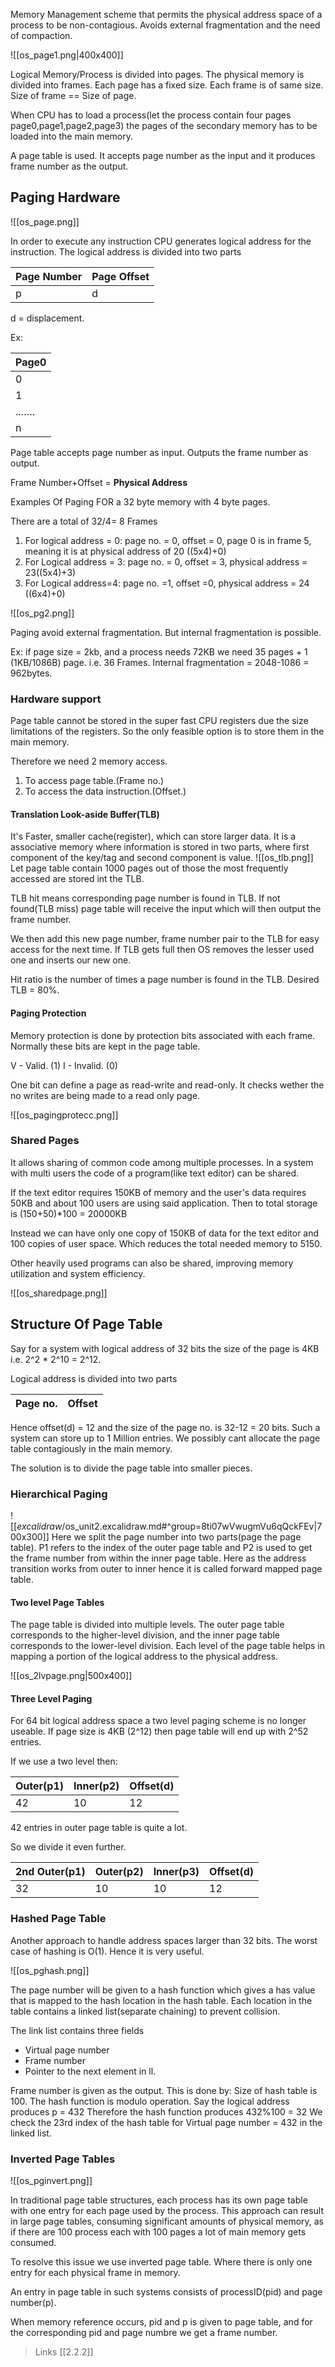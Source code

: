 Memory Management scheme that permits the physical address space of a process to be non-contagious. Avoids external fragmentation and the need of compaction.

![[os_page1.png|400x400]]

Logical Memory/Process is divided into pages. The physical memory is divided into frames.
Each page has a fixed size. 
Each frame is of same size.
Size of frame == Size of page.

When CPU has to load a process(let the process contain four pages page0,page1,page2,page3) the pages of the secondary memory has to be loaded into the main memory. 

A page table is used. It accepts page number as the input and it produces frame number as the output.


## Paging Hardware


![[os_page.png]]

In order to execute any instruction CPU generates logical address for the instruction. The logical address is divided into two parts 

|Page Number|Page Offset|
|--|--|
|p|d|

d = displacement.

Ex:

|Page0 |
|--------|
|    0     |
|    1     |
|   ...…. |
|    n     |

Page table accepts page number as input. Outputs the frame number as output.

Frame Number+Offset = **Physical Address**


Examples Of Paging FOR a 32 byte memory with 4 byte pages. 

There are a total of 32/4= 8 Frames

1) For logical address = 0: page no. = 0, offset = 0, page 0 is in frame 5, meaning it is at physical address of 20 ((5x4)+0)
2) For Logical address = 3: page no. = 0, offset = 3, physical address = 23((5x4)+3)
3) For Logical address=4: page no. =1, offset =0, physical address = 24 ((6x4)+0)

![[os_pg2.png]]

Paging avoid external fragmentation. But internal fragmentation is possible. 

Ex: if page size = 2kb, and a process needs 72KB we need 35 pages + 1 (1KB/1086B) page. i.e. 36 Frames. 
Internal fragmentation = 2048-1086 = 962bytes. 


### Hardware support

Page table cannot be stored in the super fast CPU registers due the size limitations of the registers. So the only feasible option is to store them in the main memory.  

Therefore we need 2 memory access. 
1. To access page table.(Frame no.)
2. To access the data instruction.(Offset.)


#### Translation Look-aside Buffer(TLB)
It's Faster, smaller cache(register), which can store larger data. 
It is a associative memory where information is stored in two parts, where first component of the key/tag and second component is value.
![[os_tlb.png]]
Let page table contain 1000 pages out of those the most frequently accessed are stored int the TLB. 

TLB hit means corresponding page number is found in TLB. If not found(TLB miss) page table will receive the input which will then output the frame number. 

We then add this new page number, frame number pair to the TLB for easy access for the next time. If TLB gets full then OS removes the lesser used one and inserts our new one. 

Hit ratio is the number of times a page number is found in the TLB. Desired TLB = 80%. 


#### Paging Protection 

Memory protection is done by protection bits associated with each frame. Normally these bits are kept in the page table.

V - Valid. (1)
I - Invalid. (0)

One bit can define a page as read-write and read-only.
It checks wether the no writes are being made to a read only page. 

![[os_pagingprotecc.png]]


### Shared Pages

It allows sharing of common code among multiple processes. In a system with multi users the code of a program(like text editor) can be shared.

If the text editor requires 150KB of memory and the user's data requires 50KB and about 100 users are using said application. Then to total storage is (150+50)\*100 = 20000KB

Instead we can have only one copy of 150KB of data for the text editor and 100 copies of user space. Which reduces the total needed memory to 5150. 

Other heavily used programs can also be shared, improving memory utilization and system efficiency.

![[os_sharedpage.png]]


## Structure Of Page Table

Say for a system with logical address of 32 bits the size of the page is 4KB i.e. 2^2 \* 2^10 = 2^12.

Logical address is divided into two parts 

|Page no.|Offset|
|---|---|

Hence offset(d) = 12 and the size of the page no. is 32-12 = 20 bits. Such a system can store up to 1 Million entries. We possibly cant allocate the page table contagiously in the main memory.

The solution is to divide the page table into smaller pieces. 


### Hierarchical Paging

![[_excalidraw_/os_unit2.excalidraw.md#^group=8ti07wVwugmVu6qQckFEv|700x300]]
Here we split the page number into two parts(page the page table). P1 refers to the index of the outer page table and P2 is used to get the frame number from within the inner page table. Here as the address transition works from outer to inner hence it is called forward mapped page table. 

#### Two level Page Tables 
The page table is divided into multiple levels. The outer page table corresponds to the higher-level division, and the inner page table corresponds to the lower-level division. Each level of the page table helps in mapping a portion of the logical address to the physical address.

![[os_2lvpage.png|500x400]]

#### Three Level Paging 

For 64 bit logical address space a two level paging scheme is no longer useable. If page size is 4KB (2^12) then page table will end up with 2^52 entries. 

If we use a two level then:

|Outer(p1)|Inner(p2)|Offset(d)|
|--|--|--|
|42|10|12|
42 entries in outer page table is quite a lot.

So we divide it even further.

|2nd Outer(p1)|Outer(p2)|Inner(p3)|Offset(d)|
|--|--|--|--|
|32|10|10|12|



### Hashed Page Table

Another approach to handle address spaces larger than 32 bits. The worst case of hashing is O(1). Hence it is very useful.

![[os_pghash.png]]

The page number will be given to a hash function which gives a has value that is mapped to the hash location in the hash table. Each location in the table contains a linked list(separate chaining) to prevent collision. 

The link list contains three fields
- Virtual page number
- Frame number
- Pointer to the next element in ll. 

Frame number is given as the output. This is done by: 
Size of hash table is 100. The hash function is modulo operation.
Say the logical address produces p = 432
Therefore the hash function produces 432%100 = 32
We check the 23rd index of the hash table for Virtual page number = 432 in the linked list. 

### Inverted Page Tables

![[os_pginvert.png]]

In traditional page table structures, each process has its own page table with one entry for each page used by the process. This approach can result in large page tables, consuming significant amounts of physical memory, as if there are 100 process each with 100 pages a lot of main memory gets consumed. 

To resolve this issue we use inverted page table. Where there is only one entry for each physical frame in memory. 

An entry in page table in such systems consists of processID(pid) and page number(p). 

When memory reference occurs, pid and p is given to page table, and for the corresponding pid and page numbre we get a frame number.


>Links
	[[2.2.2]]